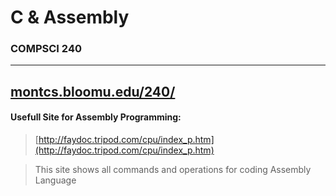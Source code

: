# C &amp; Assembly
### COMPSCI 240

--------------------
[montcs.bloomu.edu/240/](https://montcs.bloomu.edu/240/)
--------------------

#### Usefull Site for Assembly Programming:
> [http://faydoc.tripod.com/cpu/index_p.htm](http://faydoc.tripod.com/cpu/index_p.htm)

> This site shows all commands and operations for coding Assembly Language
